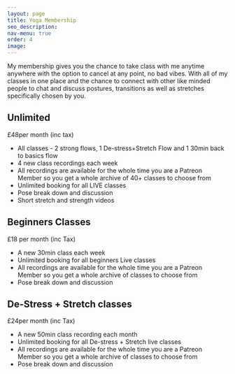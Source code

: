 ```yaml
---
layout: page
title: Yoga Membership
seo_description:
nav-menu: true
order: 4
image: 
---
```


My membership gives you the chance to take class with me anytime anywhere with the option to cancel at any point, no bad vibes. With all of my classes in one place and the chance to connect with other like minded people to chat and discuss postures, transitions as well as stretches specifically chosen by you. 

## Unlimited
£48per month (inc tax) 

* All classes - 2 strong flows, 1 De-stress+Stretch Flow and 1 30min back to basics flow
* 4 new class recordings each week
* All recordings are available for the whole time you are a Patreon Member so you get a whole archive of 40+ classes to choose from
* Unlimited booking for all LIVE classes
* Pose break down and discussion
* Short stretch and strength videos 

## Beginners Classes
£18 per month (inc Tax)

* A new 30min class each week
* Unlimited booking for all beginners Live classes 
* All recordings are available for the whole time you are a Patreon Member so you get a whole archive of classes to choose from
* Pose break down and discussion


## De-Stress + Stretch classes
£24per month (inc Tax)

* A new 50min class recording each month 
* Unlimited booking for all De-stress + Stretch live classes 
* All recordings are available for the whole time you are a Patreon Member so you get a whole archive of classes to choose from
* Pose break down and discussion

